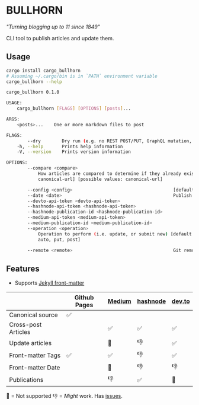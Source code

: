 # BULLHORN

_"Turning blogging up to 11 since 1849"_

CLI tool to publish articles and update them.

## Usage

```sh
cargo install cargo_bullhorn
# Assuming ~/.cargo/bin is in `PATH` environment variable
cargo_bullhorn --help
```


```sh
cargo_bullhorn 0.1.0

USAGE:
    cargo_bullhorn [FLAGS] [OPTIONS] [posts]...

ARGS:
    <posts>...    One or more markdown files to post

FLAGS:
        --dry        Dry run (e.g. no REST POST/PUT, GraphQL mutation, etc.)
    -h, --help       Prints help information
    -V, --version    Prints version information

OPTIONS:
        --compare <compare>
            How articles are compared to determine if they already exist for update [default:
            canonical-url] [possible values: canonical-url]

        --config <config>                                      [default: $HOME/.rollout.yaml]
        --date <date>                                          Publish date if not today
        --devto-api-token <devto-api-token>                    
        --hashnode-api-token <hashnode-api-token>              
        --hashnode-publication-id <hashnode-publication-id>    
        --medium-api-token <medium-api-token>                  
        --medium-publication-id <medium-publication-id>        
        --operation <operation>
            Operation to perform (i.e. update, or submit new) [default: auto] [possible values:
            auto, put, post]

        --remote <remote>                                      Git remote to use [default: origin]
```

## Features

- Supports [Jekyll front-matter](https://jekyllrb.com/docs/front-matter/)

| | Github Pages | [Medium](https://medium.com/) | [hashnode](https://hashnode.com/) | [dev.to](https://dev.to/)
|-|-|-|-|-
| Canonical source | ✅
| Cross-post Articles | | ✅ | ✅ | ✅
| Update articles | | 🚫 | 👎 | ✅
| Front-matter Tags | ✅ | ✅ | 👎 | ✅
| Front-matter Date | | 🚫 | 👎 | 👎
| Publications | | 👎 | ✅ | 🚫

🚫 = Not supported
👎 = _Might_ work.  Has [issues](https://github.com/jeikabu/cargo_bullhorn/issues).
